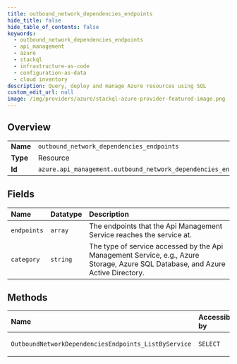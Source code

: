 ```yaml
---
title: outbound_network_dependencies_endpoints
hide_title: false
hide_table_of_contents: false
keywords:
  - outbound_network_dependencies_endpoints
  - api_management
  - azure    
  - stackql
  - infrastructure-as-code
  - configuration-as-data
  - cloud inventory
description: Query, deploy and manage Azure resources using SQL
custom_edit_url: null
image: /img/providers/azure/stackql-azure-provider-featured-image.png
---
```

  
    

## Overview
<table><tbody>
<tr><td><b>Name</b></td><td><code>outbound_network_dependencies_endpoints</code></td></tr>
<tr><td><b>Type</b></td><td>Resource</td></tr>
<tr><td><b>Id</b></td><td><code>azure.api_management.outbound_network_dependencies_endpoints</code></td></tr>
</tbody></table>

## Fields
| Name | Datatype | Description |
|:-----|:---------|:------------|
| `endpoints` | `array` | The endpoints that the Api Management Service reaches the service at. |
| `category` | `string` | The type of service accessed by the Api Management Service, e.g., Azure Storage, Azure SQL Database, and Azure Active Directory. |
## Methods
| Name | Accessible by | Required Params |
|:-----|:--------------|:----------------|
| `OutboundNetworkDependenciesEndpoints_ListByService` | `SELECT` | `resourceGroupName, serviceName, subscriptionId` |

